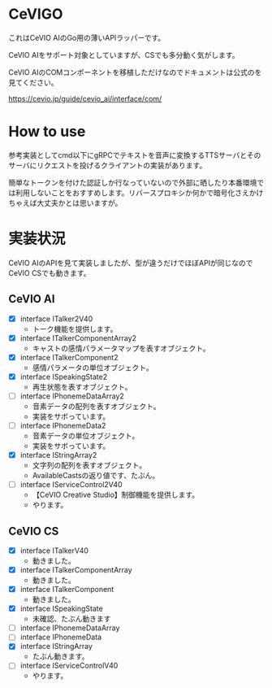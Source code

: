 # CeVIGO

これはCeVIO AIのGo用の薄いAPIラッパーです。

CeVIO AIをサポート対象としていますが、CSでも多分動く気がします。

CeVIO AIのCOMコンポーネントを移植しただけなのでドキュメントは公式のを見てください。

https://cevio.jp/guide/cevio_ai/interface/com/

# How to use

参考実装としてcmd以下にgRPCでテキストを音声に変換するTTSサーバとそのサーバにリクエストを投げるクライアントの実装があります。

簡単なトークンを付けた認証しか行なっていないので外部に晒したり本番環境では利用しないことをおすすめします。リバースプロキシか何かで暗号化さえかけちゃえば大丈夫かとは思いますが。

# 実装状況

CeVIO AIのAPIを見て実装しましたが、型が違うだけでほぼAPIが同じなのでCeVIO CSでも動きます。

## CeVIO AI

- [x] interface ITalker2V40
  - トーク機能を提供します。
- [x] interface ITalkerComponentArray2
  - キャストの感情パラメータマップを表すオブジェクト。
- [x] interface ITalkerComponent2
  - 感情パラメータの単位オブジェクト。
- [x] interface ISpeakingState2
  - 再生状態を表すオブジェクト。
- [ ] interface IPhonemeDataArray2
  - 音素データの配列を表すオブジェクト。
  - 実装をサボっています。
- [ ] interface IPhonemeData2
  - 音素データの単位オブジェクト。
  - 実装をサボっています。
- [x] interface IStringArray2
  - 文字列の配列を表すオブジェクト。
  - AvailableCastsの返り値です、たぶん。
- [ ] interface IServiceControl2V40
  - 【CeVIO Creative Studio】制御機能を提供します。
  - やります。

## CeVIO CS
- [x] interface ITalkerV40
  - 動きました。
- [x] interface ITalkerComponentArray
  - 動きました。
- [x] interface ITalkerComponent
  - 動きました。
- [x] interface ISpeakingState
  - 未確認、たぶん動きます
- [ ] interface IPhonemeDataArray
- [ ] interface IPhonemeData
- [x] interface IStringArray
  - たぶん動きます。
- [ ] interface IServiceControlV40
  - やります。
